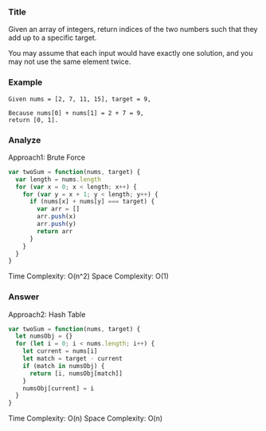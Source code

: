 ### Title

Given an array of integers, return indices of the two numbers such that they add up to a specific target.

You may assume that each input would have exactly one solution, and you may not use the same element twice.

### Example

```
Given nums = [2, 7, 11, 15], target = 9,

Because nums[0] + nums[1] = 2 + 7 = 9,
return [0, 1].
```

### Analyze

Approach1: Brute Force

```js
var twoSum = function(nums, target) {
  var length = nums.length
  for (var x = 0; x < length; x++) {
    for (var y = x + 1; y < length; y++) {
      if (nums[x] + nums[y] === target) {
        var arr = []
        arr.push(x)
        arr.push(y)
        return arr
      }
    }
  }
}
```

Time Complexity: O(n^2)
Space Complexity: O(1)

### Answer

Approach2: Hash Table

```js
var twoSum = function(nums, target) {
  let numsObj = {}
  for (let i = 0; i < nums.length; i++) {
    let current = nums[i]
    let match = target - current
    if (match in numsObj) {
      return [i, numsObj[match]]
    }
    numsObj[current] = i
  }
}
```

Time Complexity: O(n)
Space Complexity: O(n)
